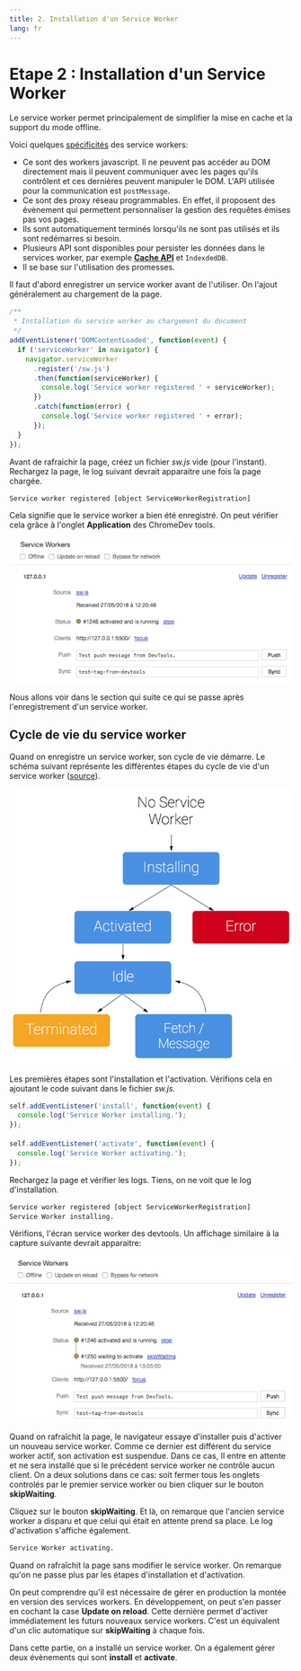```yaml
---
title: 2. Installation d'un Service Worker
lang: fr
---
```


# Etape 2 : Installation d'un Service Worker

Le service worker permet principalement de simplifier la mise en cache et la support du mode offline.

Voici quelques [spécificités](https://developers.google.com/web/fundamentals/primers/service-workers/) des service workers:

* Ce sont des workers javascript. Il ne peuvent pas accéder au DOM directement mais il peuvent communiquer avec les pages qu'ils contrôlent et ces dernières peuvent manipuler le DOM. L'API utilisée pour la communication est `postMessage`.
* Ce sont des proxy réseau programmables. En effet, il proposent des évènement qui permettent personnaliser la gestion des requêtes émises pas vos pages.
* Ils sont automatiquement terminés lorsqu'ils ne sont pas utilisés et ils sont redémarres si besoin.
* Plusieurs API sont disponibles pour persister les données dans le services worker, par exemple [**Cache API**](https://developer.mozilla.org/fr/docs/Web/API/Cache) et `IndexdedDB`.
* Il se base sur l'utilisation des promesses.

Il faut d'abord enregistrer un service worker avant de l'utiliser. On l'ajout généralement au chargement de la page.

```js
/**
 * Installation du service worker au chargement du document
 */
addEventListener('DOMContentLoaded', function(event) {
  if ('serviceWorker' in navigator) {
    navigator.serviceWorker
      .register('/sw.js')
      .then(function(serviceWorker) {
        console.log('Service worker registered ' + serviceWorker);
      })
      .catch(function(error) {
        console.log('Service worker registered ' + error);
      });
  }
});
```

Avant de rafraichir la page, créez un fichier _sw.js_ vide (pour l'instant). Rechargez la page, le log suivant devrait apparaitre une fois la page chargée.

```sh
Service worker registered [object ServiceWorkerRegistration]
```

Cela signifie que le service worker a bien été enregistré. On peut vérifier cela grâce à l'onglet **Application** des ChromeDev tools.

![Service worker bien installé](./readme_assets/service-worker-setup.png 'Cycle de vie du service worker')

Nous allons voir dans le section qui suite ce qui se passe après l'enregistrement d'un service worker.

## Cycle de vie du service worker

Quand on enregistre un service worker, son cycle de vie démarre. Le schéma suivant représente les différentes étapes du cycle de vie d'un service worker ([source](https://developers.google.com/web/fundamentals/primers/service-workers/)).

![Cycle de vie du service worker](./readme_assets/sw-lifecycle.png 'Cycle de vie du service worker')

Les premières étapes sont l'installation et l'activation. Vérifions cela en ajoutant le code suivant dans le fichier _sw.js_.

```js
self.addEventListener('install', function(event) {
  console.log('Service Worker installing.');
});

self.addEventListener('activate', function(event) {
  console.log('Service Worker activating.');
});
```

Rechargez la page et vérifier les logs. Tiens, on ne voit que le log d'installation.

```sh
Service worker registered [object ServiceWorkerRegistration]
Service Worker installing.
```

Vérifions, l'écran service worker des devtools. Un affichage similaire à la capture suivante devrait apparaitre:

![Service worker en attente d'installation](./readme_assets/sw-waiting.png 'Service worker en attente')

Quand on rafraîchit la page, le navigateur essaye d'installer puis d'activer un nouveau service worker. Comme ce dernier est différent du service worker actif, son activation est suspendue. Dans ce cas, Il entre en attente et ne sera installé que si le précédent service worker ne contrôle aucun client. On a deux solutions dans ce cas: soit fermer tous les onglets controlés par le premier service worker ou bien cliquer sur le bouton **skipWaiting**.

Cliquez sur le bouton **skipWaiting**. Et là, on remarque que l'ancien service worker a disparu et que celui qui était en attente prend sa place. Le log d'activation s'affiche également.

```sh
Service Worker activating.
```

Quand on rafraîchit la page sans modifier le service worker. On remarque qu'on ne passe plus par les étapes d'installation et d'activation.

On peut comprendre qu'il est nécessaire de gérer en production la montée en version des services workers. En développement, on peut s'en passer en cochant la case **Update on reload**. Cette dernière permet d'activer immédiatement les futurs nouveaux service workers. C'est un équivalent d'un clic automatique sur **skipWaiting** à chaque fois.

Dans cette partie, on a installé un service worker. On a également gérer deux évènements qui sont **install** et **activate**.
